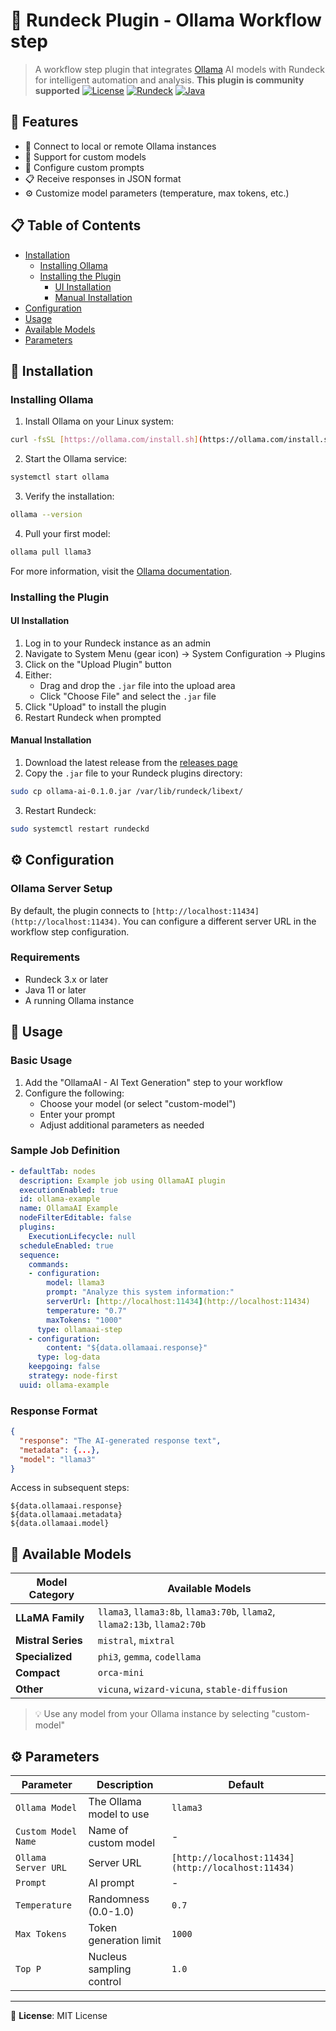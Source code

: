 # 🤖 Rundeck Plugin - Ollama Workflow step

> A workflow step plugin that integrates [Ollama](https://ollama.ai) AI models with Rundeck for intelligent automation and analysis. **This plugin is community supported**
> [![License](https://img.shields.io/badge/License-MIT-blue.svg)](LICENSE)
> [![Rundeck](https://img.shields.io/badge/Rundeck-3.x+-orange.svg)](https://www.rundeck.com/)
> [![Java](https://img.shields.io/badge/Java-11+-green.svg)](https://www.java.com/)

## 🌟 Features

* 🔌 Connect to local or remote Ollama instances
* 🤖 Support for custom models
* 💬 Configure custom prompts
* 📋 Receive responses in JSON format
* ⚙️ Customize model parameters (temperature, max tokens, etc.)

## 📋 Table of Contents

* [Installation](#-installation)
    * [Installing Ollama](#installing-ollama)
    * [Installing the Plugin](#installing-the-plugin)
        * [UI Installation](#ui-installation)
        * [Manual Installation](#manual-installation)
* [Configuration](#-configuration)
* [Usage](#-usage)
* [Available Models](#-available-models)
* [Parameters](#-parameters)

## 🔧 Installation

### Installing Ollama

1. Install Ollama on your Linux system:

``` bash
curl -fsSL [https://ollama.com/install.sh](https://ollama.com/install.sh) | sh
```

2. Start the Ollama service:

``` bash
systemctl start ollama
```

3. Verify the installation:

``` bash
ollama --version
```

4. Pull your first model:

``` bash
ollama pull llama3
```

For more information, visit the [Ollama documentation](https://github.com/ollama/ollama).

### Installing the Plugin

#### UI Installation

1. Log in to your Rundeck instance as an admin
2. Navigate to System Menu (gear icon) → System Configuration → Plugins
3. Click on the "Upload Plugin" button
4. Either:
    * Drag and drop the `.jar` file into the upload area
    * Click "Choose File" and select the `.jar` file
5. Click "Upload" to install the plugin
6. Restart Rundeck when prompted

#### Manual Installation

1. Download the latest release from the [releases page](https://github.com/yourusername/rundeck-ollama-plugin/releases)
2. Copy the `.jar` file to your Rundeck plugins directory:

``` bash
sudo cp ollama-ai-0.1.0.jar /var/lib/rundeck/libext/
```

3. Restart Rundeck:

``` bash
sudo systemctl restart rundeckd
```

## ⚙️ Configuration

### Ollama Server Setup

By default, the plugin connects to `[http://localhost:11434](http://localhost:11434)`. You can configure a different server URL in the workflow step configuration.

### Requirements

* Rundeck 3.x or later
* Java 11 or later
* A running Ollama instance

## 🚀 Usage

### Basic Usage

1. Add the "OllamaAI - AI Text Generation" step to your workflow
2. Configure the following:
    * Choose your model (or select "custom-model")
    * Enter your prompt
    * Adjust additional parameters as needed

### Sample Job Definition

``` yaml
- defaultTab: nodes
  description: Example job using OllamaAI plugin
  executionEnabled: true
  id: ollama-example
  name: OllamaAI Example
  nodeFilterEditable: false
  plugins:
    ExecutionLifecycle: null
  scheduleEnabled: true
  sequence:
    commands:
    - configuration:
        model: llama3
        prompt: "Analyze this system information:"
        serverUrl: [http://localhost:11434](http://localhost:11434)
        temperature: "0.7"
        maxTokens: "1000"
      type: ollamaai-step
    - configuration:
        content: "${data.ollamaai.response}"
      type: log-data
    keepgoing: false
    strategy: node-first
  uuid: ollama-example
```

### Response Format

``` json
{
  "response": "The AI-generated response text",
  "metadata": {...},
  "model": "llama3"
}
```

Access in subsequent steps:

```
${data.ollamaai.response}
${data.ollamaai.metadata}
${data.ollamaai.model}
```

## 🤖 Available Models

| Model Category | Available Models |
| -------------- | ---------------- |
| **LLaMA Family** | `llama3`, `llama3:8b`, `llama3:70b`, `llama2`, `llama2:13b`, `llama2:70b` |
| **Mistral Series** | `mistral`, `mixtral` |
| **Specialized** | `phi3`, `gemma`, `codellama` |
| **Compact** | `orca-mini` |
| **Other** | `vicuna`, `wizard-vicuna`, `stable-diffusion` |

> 💡 Use any model from your Ollama instance by selecting "custom-model"

## ⚙️ Parameters

| Parameter | Description | Default |
| --------- | ----------- | ------- |
| `Ollama Model` | The Ollama model to use | `llama3` |
| `Custom Model Name` | Name of custom model | - |
| `Ollama Server URL` | Server URL | `[http://localhost:11434](http://localhost:11434)` |
| `Prompt` | AI prompt | - |
| `Temperature` | Randomness (0.0-1.0) | `0.7` |
| `Max Tokens` | Token generation limit | `1000` |
| `Top P` | Nucleus sampling control | `1.0` |

- - -

📝 **License**: MIT License
